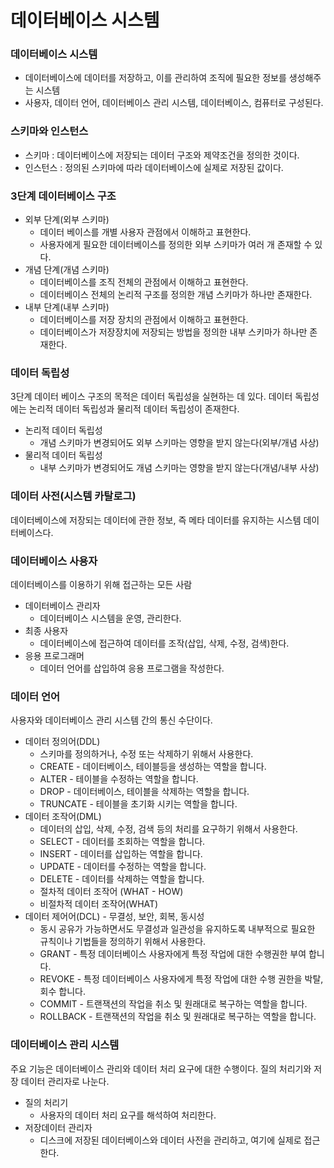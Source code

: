 # 데이터베이스 시스템



### 데이터베이스 시스템

- 데이터베이스에 데이터를 저장하고, 이를 관리하여 조직에 필요한 정보를 생성해주는 시스템
- 사용자, 데이터 언어, 데이터베이스 관리 시스템, 데이터베이스, 컴퓨터로 구성된다.



### 스키마와 인스턴스

- 스키마 : 데이터베이스에 저장되는 데이터 구조와 제약조건을 정의한 것이다.
- 인스턴스 : 정의된 스키마에 따라 데이터베이스에 실제로 저장된 값이다.



### 3단계 데이터베이스 구조

- 외부 단계(외부 스키마)
  - 데이터 베이스를 개별 사용자 관점에서 이해하고 표현한다.
  - 사용자에게 필요한 데이터베이스를 정의한 외부 스키마가 여러 개 존재할 수 있다.
- 개념 단계(개념 스키마)
  - 데이터베이스를 조직 전체의 관점에서 이해하고 표현한다.
  - 데이터베이스 전체의 논리적 구조를 정의한 개념 스키마가 하나만 존재한다.
- 내부 단계(내부 스키마)
  - 데이터베이스를 저장 장치의 관점에서 이해하고 표현한다.
  - 데이터베이스가 저장장치에 저장되는 방법을 정의한 내부 스키마가 하나만 존재한다.



### 데이터 독립성

3단계 데이터 베이스 구조의 목적은 데이터 독립성을 실현하는 데 있다. 데이터 독립성에는 논리적 데이터 독립성과 물리적 데이터 독립성이 존재한다.

- 논리적 데이터 독립성
  - 개념 스키마가 변경되어도 외부 스키마는 영향을 받지 않는다(외부/개념 사상)
- 물리적 데이터 독립성
  - 내부 스키마가 변경되어도 개념 스키마는 영향을 받지 않는다(개념/내부 사상)



### 데이터 사전(시스템 카탈로그)

데이터베이스에 저장되는 데이터에 관한 정보, 즉 메타 데이터를 유지하는 시스템 데이터베이스다.



### 데이터베이스 사용자

데이터베이스를 이용하기 위해 접근하는 모든 사람

- 데이터베이스 관리자
  - 데이터베이스 시스템을 운영, 관리한다.
- 최종 사용자
  - 데이터베이스에 접근하여 데이터를 조작(삽입, 삭제, 수정, 검색)한다.
- 응용 프로그래머
  - 데이터 언어를 삽입하여 응용 프로그램을 작성한다.



### 데이터 언어

사용자와 데이터베이스 관리 시스템 간의 통신 수단이다.

- 데이터 정의어(DDL)
  - 스키마를 정의하거나, 수정 또는 삭제하기 위해서 사용한다.
  - CREATE -  데이터베이스, 테이블등을 생성하는 역할을 합니다. 
  - ALTER -  테이블을 수정하는 역할을 합니다.
  - DROP -  데이터베이스, 테이블을 삭제하는 역할을 합니다.
  - TRUNCATE -  테이블을 초기화 시키는 역할을 합니다.
- 데이터 조작어(DML)
  - 데이터의 삽입, 삭제, 수정, 검색 등의 처리를 요구하기 위해서 사용한다.
  - SELECT -  데이터를 조회하는 역할을 합니다.
  - INSERT -  데이터를 삽입하는 역할을 합니다.
  - UPDATE - 데이터를 수정하는 역할을 합니다.
  - DELETE -  데이터를 삭제하는 역할을 합니다.
  - 절차적 데이터 조작어 (WHAT - HOW)
  - 비절차적 데이터 조작어(WHAT)
- 데이터 제어어(DCL) - 무결성, 보안, 회복, 동시성
  - 동시 공유가 가능하면서도 무결성과 일관성을 유지하도록 내부적으로 필요한 규칙이나 기법들을 정의하기 위해서 사용한다.
  - GRANT - 특정 데이터베이스 사용자에게 특정 작업에 대한 수행권한 부여 합니다.
  - REVOKE -  특정 데이터베이스 사용자에게 특정 작업에 대한 수행 권한을 박탈, 회수 합니다.
  - COMMIT -  트랜잭션의 작업을 취소 및 원래대로 복구하는 역할을 합니다.
  - ROLLBACK -  트랜잭션의 작업을 취소 및 원래대로 복구하는 역할을 합니다.



### 데이터베이스 관리 시스템

주요 기능은 데이터베이스 관리와 데이터 처리 요구에 대한 수행이다. 질의 처리기와 저장 데이터 관리자로 나눈다.

- 질의 처리기
  - 사용자의 데이터 처리 요구를 해석하여 처리한다.
- 저장데이터 관리자
  - 디스크에 저장된 데이터베이스와 데이터 사전을 관리하고, 여기에 실제로 접근한다.